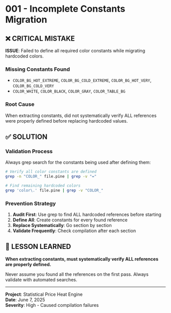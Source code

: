 # 001 - Incomplete Constants Migration

## ❌ **CRITICAL MISTAKE**

**ISSUE**: Failed to define all required color constants while migrating hardcoded colors.

### Missing Constants Found
- `COLOR_BG_HOT_EXTREME`, `COLOR_BG_COLD_EXTREME`, `COLOR_BG_HOT_VERY`, `COLOR_BG_COLD_VERY`
- `COLOR_WHITE`, `COLOR_BLACK`, `COLOR_GRAY`, `COLOR_TABLE_BG`

### Root Cause
When extracting constants, did not systematically verify ALL references were properly defined before replacing hardcoded values.

## ✅ **SOLUTION**

### Validation Process
Always grep search for the constants being used after defining them:

```bash
# Verify all color constants are defined
grep -n "COLOR_" file.pine | grep -v "="

# Find remaining hardcoded colors
grep 'color\.' file.pine | grep -v "COLOR_"
```

### Prevention Strategy
1. **Audit First**: Use grep to find ALL hardcoded references before starting
2. **Define All**: Create constants for every found reference
3. **Replace Systematically**: Go section by section
4. **Validate Frequently**: Check compilation after each section

## 🎯 **LESSON LEARNED**

**When extracting constants, must systematically verify ALL references are properly defined.**

Never assume you found all the references on the first pass. Always validate with automated searches.

---

**Project**: Statistical Price Heat Engine  
**Date**: June 7, 2025  
**Severity**: High - Caused compilation failures
